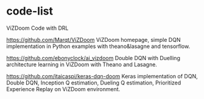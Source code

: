# code-list

ViZDoom Code with DRL


https://github.com/Marqt/ViZDoom 
ViZDoom homepage, simple DQN implementation in Python examples with theano&lasagne and tensorflow.

https://github.com/ebonyclock/ai_vizdoom 
Double DQN with Duelling architecture learning in ViZDoom with Theano and Lasagne.

https://github.com/itaicaspi/keras-dqn-doom 
Keras implementation of DQN, Double DQN, Inception Q estimation, Dueling Q estimation, Prioritized Experience Replay on ViZDoom environment. 
